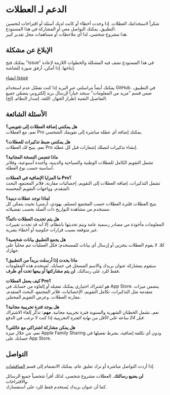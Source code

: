 # الدعم لـ العطلات  

شكراً لاستخدامك العطلات. إذا وجدت أخطاء أو كانت لديك أسئلة أو اقتراحات لتحسين التطبيق، يمكنك التواصل معي أو المشاركة في هذا المستودع.  
هذا مشروع شخصي، لذا أي ملاحظات أو مساهمات محل تقدير كبير.  

## الإبلاغ عن مشكلة  

يمكنك فتح "issue" في هذا المستودع تصف فيه المشكلة والخطوات اللازمة لإعادة إنتاجها. إذا أمكن، أرفق صورة للشاشة.  

[إنشاء Issue](https://github.com/lucasditomase/feriados/issues/new?title=Problem%20with%20العطلات%20App&body=Describe%20the%20issue%20you%E2%80%99re%20experiencing%20below%3A%0A%0A-%20Device%3A%20%0A-%20iOS%20version%3A%20%0A-%20App%20version%3A%20%0A-%20Steps%20to%20reproduce%3A%0A%0A(Optional)%20Attach%20a%20screenshot%20or%20recording%20if%20you%20can.)  

يمكنك أيضاً مراسلتي عبر البريد إذا كنت تفضّل عدم استخدام GitHub. في التطبيق، ضمن قسم "مزيد من المعلومات" ستجد خياراً لإرسال بريد إلكتروني يتضمّن جميع التفاصيل التقنية (طراز الجهاز، اللغة، إصدار النظام، إلخ).  

## الأسئلة الشائعة  

**هل يمكنني إضافة العطلات إلى تقويمي؟**  
نعم، مع العطلات Pro يمكنك إضافة أي عطلة مباشرة إلى تقويمك الشخصي.  

**هل يمكنني ضبط تذكيرات للعطلات؟**  
نعم، يتيح لك العطلات Pro إنشاء تذكيرات لتصلك إشعارات قبل كل عطلة.  

**ماذا تتضمن النسخة المجانية؟**  
تشمل التقويم الكامل للعطلات الوطنية والسياحية والدينية، وأجندة أسبوعية، وفلاتر أساسية حسب نوع العطلة.  

**ما المزايا الإضافية في العطلات Pro؟**  
تشمل التذكيرات، إضافة العطلات إلى التقويم، إحصائيات مقارنة، فلاتر المجتمع، البحث المتقدم، وواجهات التقويم المحسنة.  

**لماذا توجد عطلات دينية؟**  
يتيح العطلات فلترة العطلات حسب المجتمع (مسلم، يهودي، أرمني) بحيث يتمكن كل مستخدم من مشاهدة التواريخ ذات الصلة بحسب تفضيلاته.  

**هل يتم تحديث العطلات دائماً؟**  
المعلومات مأخوذة من مصادر رسمية عامة ويتم تحديثها بانتظام، إلا أنه قد تحدث تغييرات غير متوقعة بسبب قرارات حكومية أو أخطاء بشرية.  

**هل يجمع التطبيق بيانات شخصية؟**  
كلا. لا يقوم العطلات بتخزين أو إرسال أي بيانات للمستخدم؛ فكل العمليات تتم محلياً على جهازك.  

**ماذا يحدث إذا أرسلت بريداً من التطبيق؟**  
ستقوم بمشاركة عنوان بريدك والاسم المسجل في حسابك. تُستخدم هذه المعلومات فقط للرد على رسالتك. **لن يتم مشاركتها أو بيعها تحت أي ظرف.**  

**كيف يعمل العطلات Pro؟**  
هو اشتراك اختياري يمكنك تفعيله أو إلغاؤه من حسابك في App Store. يتضمن ميزات متقدمة مثل التذكيرات، تكامل التقويم، الإحصائيات، فلاتر المجتمع، البحث المتقدم، مقارنة العطلات، وعرض التقويم المحسّن.  

**هل يوجد فترة تجريبية مجانية؟**  
نعم، تشمل الخطتان الشهرية والسنوية فترة تجريبية مجانية. **مهم:** تذكّر إلغاء الاشتراك *قبل 24 ساعة على الأقل من نهاية الفترة التجريبية* إذا كنت لا ترغب في الدفع.  

**هل يمكن مشاركة اشتراكي مع عائلتي؟**  
نعم، من خلال ميزة Apple Family Sharing ودون أي تكلفة إضافية، بشرط تفعيلها في حسابك على App Store.  

## التواصل  

إذا أردت التواصل مباشرة أو ترك تعليق عام، يمكنك الانضمام إلى قسم [المناقشات](https://github.com/lucasditomase/feriados/discussions).  

**لن يضيع رسالتك.** العطلات مشروع شخصي، لذلك أقرأ شخصياً جميع الرسائل والاقتراحات.  
كما أن عنوان بريدك يُستخدم فقط للرد على استفسارك.  
